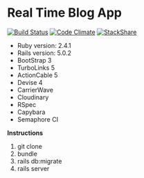 # Real Time Blog App

[![Build Status](https://semaphoreci.com/api/v1/priom/realtimeblog/branches/master/shields_badge.svg)](https://semaphoreci.com/priom/realtimeblog)
[![Code Climate](https://codeclimate.com/github/priom/RealTimeBlog/badges/gpa.svg)](https://codeclimate.com/github/priom/RealTimeBlog)
[![StackShare](https://img.shields.io/badge/tech-stack-0690fa.svg?style=flat)](https://stackshare.io/priom/rails5stack)


* Ruby version: 2.4.1
* Rails version: 5.0.2
* BootStrap 3
* TurboLinks 5
* ActionCable 5
* Devise 4
* CarrierWave
* Cloudinary
* RSpec
* Capybara
* Semaphore CI

**Instructions**
1. git clone
2. bundle
3. rails db:migrate
4. rails server